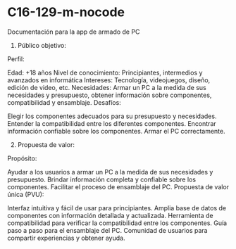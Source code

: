 
# C16-129-m-nocode
Documentación para la app de armado de PC
1. Público objetivo:

Perfil:

Edad: +18 años
Nivel de conocimiento: Principiantes, intermedios y avanzados en informática
Intereses: Tecnología, videojuegos, diseño, edición de video, etc.
Necesidades: Armar un PC a la medida de sus necesidades y presupuesto, obtener información sobre componentes, compatibilidad y ensamblaje.
Desafíos:

Elegir los componentes adecuados para su presupuesto y necesidades.
Entender la compatibilidad entre los diferentes componentes.
Encontrar información confiable sobre los componentes.
Armar el PC correctamente.

2. Propuesta de valor:

Propósito:

Ayudar a los usuarios a armar un PC a la medida de sus necesidades y presupuesto.
Brindar información completa y confiable sobre los componentes.
Facilitar el proceso de ensamblaje del PC.
Propuesta de valor única (PVU):

Interfaz intuitiva y fácil de usar para principiantes.
Amplia base de datos de componentes con información detallada y actualizada.
Herramienta de compatibilidad para verificar la compatibilidad entre los componentes.
Guía paso a paso para el ensamblaje del PC.
Comunidad de usuarios para compartir experiencias y obtener ayuda.
